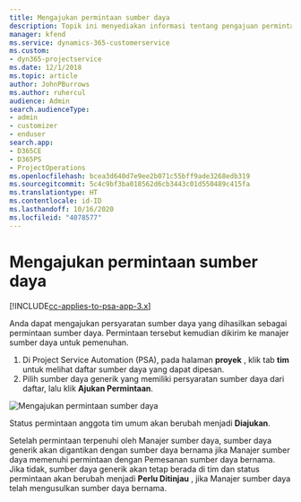 ```yaml
---
title: Mengajukan permintaan sumber daya
description: Topik ini menyediakan informasi tentang pengajuan permintaan sumber daya proyek.
manager: kfend
ms.service: dynamics-365-customerservice
ms.custom:
- dyn365-projectservice
ms.date: 12/1/2018
ms.topic: article
author: JohnPBurrows
ms.author: ruhercul
audience: Admin
search.audienceType:
- admin
- customizer
- enduser
search.app:
- D365CE
- D365PS
- ProjectOperations
ms.openlocfilehash: bcea3d640d7e9ee2b071c55bff9ade3268edb319
ms.sourcegitcommit: 5c4c9bf3ba018562d6cb3443c01d550489c415fa
ms.translationtype: HT
ms.contentlocale: id-ID
ms.lasthandoff: 10/16/2020
ms.locfileid: "4078577"
---
```

# <a name="submitting-a-resource-request"></a>Mengajukan permintaan sumber daya

[!INCLUDE[cc-applies-to-psa-app-3.x](../includes/cc-applies-to-psa-app-3x.md)]

Anda dapat mengajukan persyaratan sumber daya yang dihasilkan sebagai permintaan sumber daya. Permintaan tersebut kemudian dikirim ke manajer sumber daya untuk pemenuhan.

1. Di Project Service Automation (PSA), pada halaman **proyek** , klik tab **tim** untuk melihat daftar sumber daya yang dapat dipesan. 
2. Pilih sumber daya generik yang memiliki persyaratan sumber daya dari daftar, lalu klik **Ajukan Permintaan**.

![Mengajukan permintaan sumber daya](media/RM-how-to-18.png)

Status permintaan anggota tim umum akan berubah menjadi **Diajukan**.

Setelah permintaan terpenuhi oleh Manajer sumber daya, sumber daya generik akan digantikan dengan sumber daya bernama jika Manajer sumber daya memenuhi permintaan dengan Pemesanan sumber daya bernama. Jika tidak, sumber daya generik akan tetap berada di tim dan status permintaan akan berubah menjadi **Perlu Ditinjau** , jika Manajer sumber daya telah mengusulkan sumber daya bernama.
